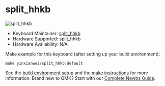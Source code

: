 # split_hhkb

![split_hhkb](https://i.imgur.com/psqWz4O.jpg)

* Keyboard Maintainer: [split_hhkb](https://github.com/yinxianwei)
* Hardware Supported: split_hhkb
* Hardware Availability: N/A

Make example for this keyboard (after setting up your build environment):

    make yinxianwei/split_hhkb:default

See the [build environment setup](https://docs.qmk.fm/#/getting_started_build_tools) and the [make instructions](https://docs.qmk.fm/#/getting_started_make_guide) for more information. Brand new to QMK? Start with our [Complete Newbs Guide](https://docs.qmk.fm/#/newbs).
